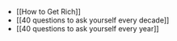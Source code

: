 - [[How to Get Rich]]
- [[40 questions to ask yourself every decade]]
- [[40 questions to ask yourself every year]]